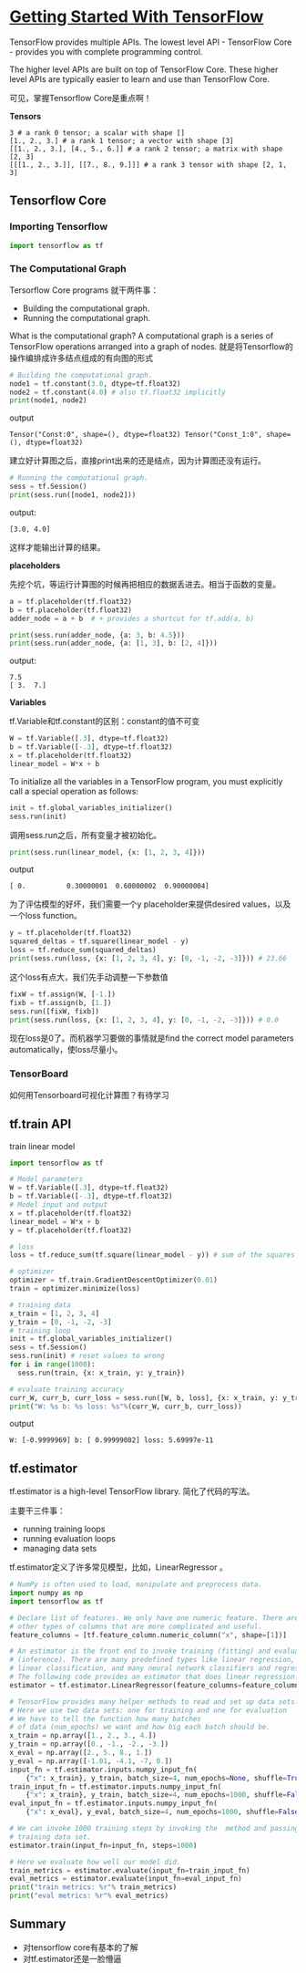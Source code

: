 # [Getting Started With TensorFlow](https://www.tensorflow.org/get_started/get_started#next_steps)

TensorFlow provides multiple APIs. The lowest level API - TensorFlow Core - provides you with complete programming control. 

The higher level APIs are built on top of TensorFlow Core. These higher level APIs are typically easier to learn and use than TensorFlow Core. 

可见，掌握Tensorflow Core是重点啊！

**Tensors**

```
3 # a rank 0 tensor; a scalar with shape []
[1., 2., 3.] # a rank 1 tensor; a vector with shape [3]
[[1., 2., 3.], [4., 5., 6.]] # a rank 2 tensor; a matrix with shape [2, 3]
[[[1., 2., 3.]], [[7., 8., 9.]]] # a rank 3 tensor with shape [2, 1, 3]
```

## Tensorflow Core


### Importing Tensorflow

```python
import tensorflow as tf
```

### The Computational Graph

Tersorflow Core programs 就干两件事：

- Building the computational graph.
- Running the computational graph.

What is the computational graph? A computational graph is a series of TensorFlow operations arranged into a graph of nodes. 就是将Tensorflow的操作编排成许多结点组成的有向图的形式

```python
# Building the computational graph.
node1 = tf.constant(3.0, dtype=tf.float32)
node2 = tf.constant(4.0) # also tf.float32 implicitly
print(node1, node2)
```

output
```
Tensor("Const:0", shape=(), dtype=float32) Tensor("Const_1:0", shape=(), dtype=float32)
```

建立好计算图之后，直接print出来的还是结点，因为计算图还没有运行。

```python
# Running the computational graph.
sess = tf.Session()
print(sess.run([node1, node2]))
```

output:
```
[3.0, 4.0]
```

这样才能输出计算的结果。

**placeholders**

先挖个坑，等运行计算图的时候再把相应的数据丢进去。相当于函数的变量。

```py
a = tf.placeholder(tf.float32)
b = tf.placeholder(tf.float32)
adder_node = a + b  # + provides a shortcut for tf.add(a, b)

print(sess.run(adder_node, {a: 3, b: 4.5}))
print(sess.run(adder_node, {a: [1, 3], b: [2, 4]}))
```

output:
```
7.5
[ 3.  7.]
```

**Variables**

tf.Variable和tf.constant的区别：constant的值不可变

```py
W = tf.Variable([.3], dtype=tf.float32)
b = tf.Variable([-.3], dtype=tf.float32)
x = tf.placeholder(tf.float32)
linear_model = W*x + b
```

To initialize all the variables in a TensorFlow program, you must explicitly call a special operation as follows:
```py
init = tf.global_variables_initializer()
sess.run(init)
```

调用sess.run之后，所有变量才被初始化。

```py
print(sess.run(linear_model, {x: [1, 2, 3, 4]}))
```

output
```
[ 0.          0.30000001  0.60000002  0.90000004]
```

为了评估模型的好坏，我们需要一个y placeholder来提供desired values，以及一个loss function。

```py
y = tf.placeholder(tf.float32)
squared_deltas = tf.square(linear_model - y)
loss = tf.reduce_sum(squared_deltas)
print(sess.run(loss, {x: [1, 2, 3, 4], y: [0, -1, -2, -3]})) # 23.66
```

这个loss有点大，我们先手动调整一下参数值

```py
fixW = tf.assign(W, [-1.])
fixb = tf.assign(b, [1.])
sess.run([fixW, fixb])
print(sess.run(loss, {x: [1, 2, 3, 4], y: [0, -1, -2, -3]})) # 0.0
```

现在loss是0了。而机器学习要做的事情就是find the correct model parameters automatically，使loss尽量小。

### TensorBoard

如何用Tensorboard可视化计算图？有待学习

## tf.train API

train linear model
```py
import tensorflow as tf

# Model parameters
W = tf.Variable([.3], dtype=tf.float32)
b = tf.Variable([-.3], dtype=tf.float32)
# Model input and output
x = tf.placeholder(tf.float32)
linear_model = W*x + b
y = tf.placeholder(tf.float32)

# loss
loss = tf.reduce_sum(tf.square(linear_model - y)) # sum of the squares

# optimizer
optimizer = tf.train.GradientDescentOptimizer(0.01)
train = optimizer.minimize(loss)

# training data
x_train = [1, 2, 3, 4]
y_train = [0, -1, -2, -3]
# training loop
init = tf.global_variables_initializer()
sess = tf.Session()
sess.run(init) # reset values to wrong
for i in range(1000):
  sess.run(train, {x: x_train, y: y_train})

# evaluate training accuracy
curr_W, curr_b, curr_loss = sess.run([W, b, loss], {x: x_train, y: y_train})
print("W: %s b: %s loss: %s"%(curr_W, curr_b, curr_loss))
```

output
```
W: [-0.9999969] b: [ 0.99999082] loss: 5.69997e-11
```

## tf.estimator

tf.estimator is a high-level TensorFlow library. 简化了代码的写法。

主要干三件事：

- running training loops
- running evaluation loops
- managing data sets

tf.estimator定义了许多常见模型，比如，LinearRegressor 。


```py
# NumPy is often used to load, manipulate and preprocess data.
import numpy as np
import tensorflow as tf

# Declare list of features. We only have one numeric feature. There are many
# other types of columns that are more complicated and useful.
feature_columns = [tf.feature_column.numeric_column("x", shape=[1])]

# An estimator is the front end to invoke training (fitting) and evaluation
# (inference). There are many predefined types like linear regression,
# linear classification, and many neural network classifiers and regressors.
# The following code provides an estimator that does linear regression.
estimator = tf.estimator.LinearRegressor(feature_columns=feature_columns)

# TensorFlow provides many helper methods to read and set up data sets.
# Here we use two data sets: one for training and one for evaluation
# We have to tell the function how many batches
# of data (num_epochs) we want and how big each batch should be.
x_train = np.array([1., 2., 3., 4.])
y_train = np.array([0., -1., -2., -3.])
x_eval = np.array([2., 5., 8., 1.])
y_eval = np.array([-1.01, -4.1, -7, 0.])
input_fn = tf.estimator.inputs.numpy_input_fn(
    {"x": x_train}, y_train, batch_size=4, num_epochs=None, shuffle=True)
train_input_fn = tf.estimator.inputs.numpy_input_fn(
    {"x": x_train}, y_train, batch_size=4, num_epochs=1000, shuffle=False)
eval_input_fn = tf.estimator.inputs.numpy_input_fn(
    {"x": x_eval}, y_eval, batch_size=4, num_epochs=1000, shuffle=False)

# We can invoke 1000 training steps by invoking the  method and passing the
# training data set.
estimator.train(input_fn=input_fn, steps=1000)

# Here we evaluate how well our model did.
train_metrics = estimator.evaluate(input_fn=train_input_fn)
eval_metrics = estimator.evaluate(input_fn=eval_input_fn)
print("train metrics: %r"% train_metrics)
print("eval metrics: %r"% eval_metrics)
```

## Summary

- 对tensorflow core有基本的了解
- 对tf.estimator还是一脸懵逼
